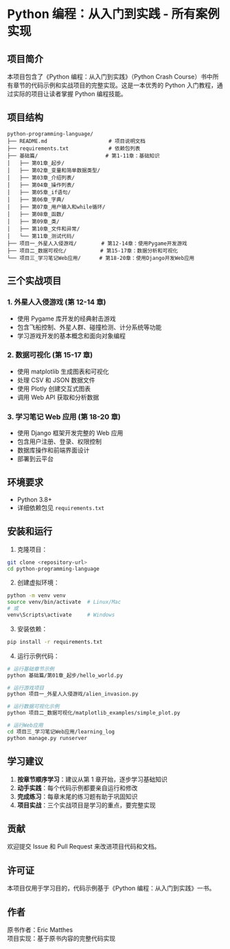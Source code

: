 # Python 编程：从入门到实践 - 所有案例实现

## 项目简介

本项目包含了《Python 编程：从入门到实践》（Python Crash Course）书中所有章节的代码示例和实战项目的完整实现。这是一本优秀的 Python 入门教程，通过实际的项目让读者掌握 Python 编程技能。

## 项目结构

```
python-programming-language/
├── README.md                    # 项目说明文档
├── requirements.txt             # 依赖包列表
├── 基础篇/                      # 第1-11章：基础知识
│   ├── 第01章_起步/
│   ├── 第02章_变量和简单数据类型/
│   ├── 第03章_介绍列表/
│   ├── 第04章_操作列表/
│   ├── 第05章_if语句/
│   ├── 第06章_字典/
│   ├── 第07章_用户输入和while循环/
│   ├── 第08章_函数/
│   ├── 第09章_类/
│   ├── 第10章_文件和异常/
│   └── 第11章_测试代码/
├── 项目一_外星人入侵游戏/        # 第12-14章：使用Pygame开发游戏
├── 项目二_数据可视化/           # 第15-17章：数据分析和可视化
└── 项目三_学习笔记Web应用/      # 第18-20章：使用Django开发Web应用
```

## 三个实战项目

### 1. 外星人入侵游戏 (第 12-14 章)

- 使用 Pygame 库开发的经典射击游戏
- 包含飞船控制、外星人群、碰撞检测、计分系统等功能
- 学习游戏开发的基本概念和面向对象编程

### 2. 数据可视化 (第 15-17 章)

- 使用 matplotlib 生成图表和可视化
- 处理 CSV 和 JSON 数据文件
- 使用 Plotly 创建交互式图表
- 调用 Web API 获取和分析数据

### 3. 学习笔记 Web 应用 (第 18-20 章)

- 使用 Django 框架开发完整的 Web 应用
- 包含用户注册、登录、权限控制
- 数据库操作和前端界面设计
- 部署到云平台

## 环境要求

- Python 3.8+
- 详细依赖包见 `requirements.txt`

## 安装和运行

1. 克隆项目：

```bash
git clone <repository-url>
cd python-programming-language
```

2. 创建虚拟环境：

```bash
python -m venv venv
source venv/bin/activate  # Linux/Mac
# 或
venv\Scripts\activate     # Windows
```

3. 安装依赖：

```bash
pip install -r requirements.txt
```

4. 运行示例代码：

```bash
# 运行基础章节示例
python 基础篇/第01章_起步/hello_world.py

# 运行游戏项目
python 项目一_外星人入侵游戏/alien_invasion.py

# 运行数据可视化示例
python 项目二_数据可视化/matplotlib_examples/simple_plot.py

# 运行Web应用
cd 项目三_学习笔记Web应用/learning_log
python manage.py runserver
```

## 学习建议

1. **按章节顺序学习**：建议从第 1 章开始，逐步学习基础知识
2. **动手实践**：每个代码示例都要亲自运行和修改
3. **完成练习**：每章末尾的练习题有助于巩固知识
4. **项目实战**：三个实战项目是学习的重点，要完整实现

## 贡献

欢迎提交 Issue 和 Pull Request 来改进项目代码和文档。

## 许可证

本项目仅用于学习目的，代码示例基于《Python 编程：从入门到实践》一书。

## 作者

原书作者：Eric Matthes  
项目实现：基于原书内容的完整代码实现
